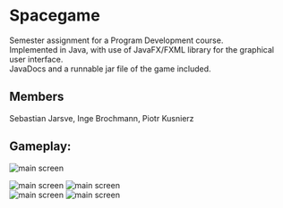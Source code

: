 # Spacegame
Semester assignment for a Program Development course.  
Implemented in Java, with use of JavaFX/FXML library for the graphical user interface.    
JavaDocs and a runnable jar file of the game included. 
## Members  
Sebastian Jarsve, Inge Brochmann, Piotr Kusnierz  
## Gameplay:

![main screen](https://github.com/PiotrKusnierz/java-semester-project/blob/master/SPACEGAME.gif)

![main screen](https://github.com/PiotrKusnierz/java-semester-project/blob/master/2.png)
![main screen](https://github.com/PiotrKusnierz/java-semester-project/blob/master/3.png)  
![main screen](https://github.com/PiotrKusnierz/java-semester-project/blob/master/4.PNG)
![main screen](https://github.com/PiotrKusnierz/java-semester-project/blob/master/6.PNG)
